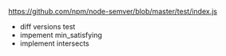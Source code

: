 https://github.com/npm/node-semver/blob/master/test/index.js

- diff versions test
- impement min_satisfying
- implement intersects
